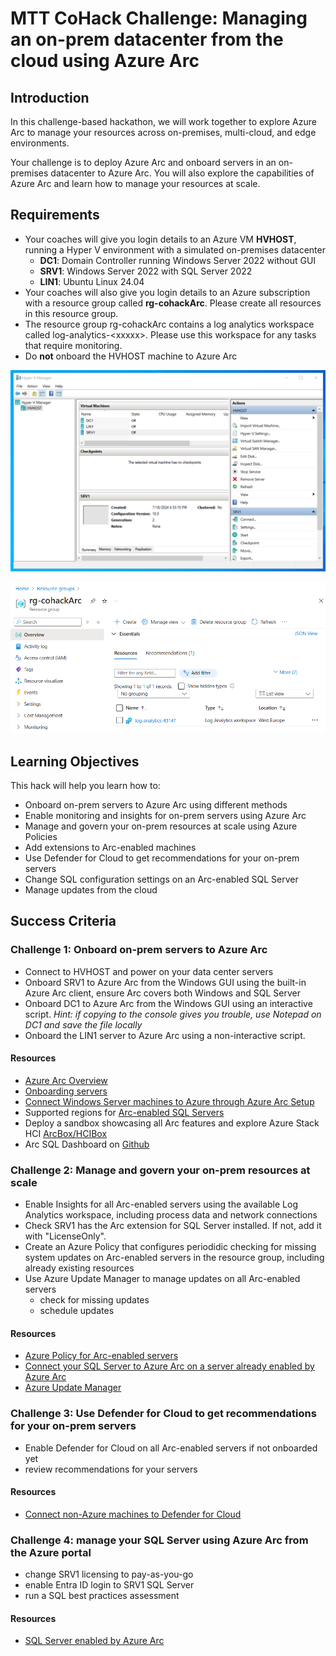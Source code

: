 # MTT CoHack Challenge: Managing an on-prem datacenter from the cloud using Azure Arc

## Introduction

In this challenge-based hackathon, we will work together to explore Azure Arc to manage your resources across on-premises, multi-cloud, and edge environments. 

Your challenge is to deploy Azure Arc and onboard servers in an on-premises datacenter to Azure Arc. You will also explore the capabilities of Azure Arc and learn how to manage your resources at scale.

## Requirements

- Your coaches will give you login details to an Azure VM **HVHOST**, running a Hyper V environment with a simulated on-premises datacenter
  - **DC1**: Domain Controller running Windows Server 2022 without GUI
  - **SRV1**: Windows Server 2022 with SQL Server 2022
  - **LIN1**: Ubuntu Linux 24.04
- Your coaches will also give you login details to an Azure subscription with a resource group called **rg-cohackArc**. Please create all resources in this resource group.
- The resource group rg-cohackArc contains a log analytics workspace called log-analytics-\<xxxxx>. Please use this workspace for any tasks that require monitoring.
- Do **not** onboard the HVHOST machine to Azure Arc

![image](./images/hvhost.png)

![image](./images/azure.png)

## Learning Objectives

This hack will help you learn how to:

- Onboard on-prem servers to Azure Arc using different methods
- Enable monitoring and insights for on-prem servers using Azure Arc
- Manage and govern your on-prem resources at scale using Azure Policies
- Add extensions to Arc-enabled machines
- Use Defender for Cloud to get recommendations for your on-prem servers
- Change SQL configuration settings on an Arc-enabled SQL Server
- Manage updates from the cloud

## Success Criteria

### Challenge 1: Onboard on-prem servers to Azure Arc

- Connect to HVHOST and power on your data center servers
- Onboard SRV1 to Azure Arc from the Windows GUI using the built-in Azure Arc client, ensure Arc covers both Windows and SQL Server
- Onboard DC1 to Azure Arc from the Windows GUI using an interactive script. *Hint: if copying to the console gives you trouble, use Notepad on DC1 and save the file locally*
- Onboard the LIN1 server to Azure Arc using a non-interactive script.

#### Resources

- [Azure Arc Overview](https://learn.microsoft.com/en-us/azure/azure-arc/overview)
- [Onboarding servers](https://learn.microsoft.com/en-us/azure/azure-arc/servers/overview)
- [Connect Windows Server machines to Azure through Azure Arc Setup](https://learn.microsoft.com/en-us/azure/azure-arc/servers/onboard-windows-server)
- Supported regions for [Arc-enabled SQL Servers](https://learn.microsoft.com/en-us/sql/sql-server/azure-arc/prerequisites?view=sql-server-ver16&tabs=azure#supported-regions)
- Deploy a sandbox showcasing all Arc features and explore Azure Stack HCI [ArcBox/HCIBox](https://learn.microsoft.com)
- Arc SQL Dashboard on [Github](sql-server-samples/samples/features/azure-arc/dashboard/README.md)

### Challenge 2: Manage and govern your on-prem resources at scale

- Enable Insights for all Arc-enabled servers using the available Log Analytics workspace, including process data and network connections
- Check SRV1 has the Arc extension for SQL Server installed. If not, add it with "LicenseOnly".
- Create an Azure Policy that configures periodidic checking for missing system updates on Arc-enabled servers in the resource group, including already existing resources
- Use Azure Update Manager to manage updates on all Arc-enabled servers
  - check for missing updates
  - schedule updates

#### Resources

- [Azure Policy for Arc-enabled servers](https://learn.microsoft.com/en-us/azure/azure-arc/servers/policy-reference)
- [Connect your SQL Server to Azure Arc on a server already enabled by Azure Arc](https://learn.microsoft.com/en-us/sql/sql-server/azure-arc/connect-already-enabled?view=sql-server-ver16&tabs=azure)
- [Azure Update Manager](https://learn.microsoft.com/en-us/azure/update-manager/overview)



### Challenge 3: Use Defender for Cloud to get recommendations for your on-prem servers

- Enable Defender for Cloud on all Arc-enabled servers if not onboarded yet
- review recommendations for your servers

#### Resources

- [Connect non-Azure machines to Defender for Cloud](https://learn.microsoft.com/en-us/azure/defender-for-cloud/quickstart-onboard-machines)

### Challenge 4: manage your SQL Server using Azure Arc from the Azure portal

- change SRV1 licensing to pay-as-you-go
- enable Entra ID login to SRV1 SQL Server
- run a SQL best practices assessment

#### Resources

- [SQL Server enabled by Azure Arc](https://learn.microsoft.com/en-us/sql/sql-server/azure-arc/overview?view=sql-server-ver16)
